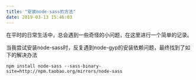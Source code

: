 ```yaml
---
title: "安装node-sass的方法"
date: 2019-03-13 15:46:03
---
```


在平时的日常生活中，总会遇到一些奇怪的小问题，在这里进行一个简单的记录。

<!-- more -->

当我尝试安装node-sass时，反复遇到node-gyp的安装依赖问题，最终找到了如下的解决办法
```
npm install node-sass --sass-binary-site=http://npm.taobao.org/mirrors/node-sass
```